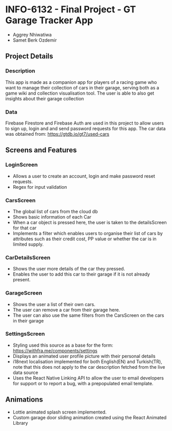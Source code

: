 # INFO-6132 - Final Project - GT Garage Tracker App
- Aggrey Nhiwatiwa
- Samet Berk Ozdemir

## Project Details
### Description
This app is made as a companion app for players of a racing game who want to manage their collection of cars in their garage, serving both as a game wiki and collection visualisation tool. The user is able to also get insights about their garage collection

### Data
Firebase Firestore and Firebase Auth are used in this project to allow users to sign up, login and and send password requests for this app.
The car data was obtained from: https://gtdb.io/gt7/used-cars

## Screens and Features
### LoginScreen
* Allows a user to create an account, login and make password reset requests.
* Regex for input validation

### CarsScreen
* The global list of cars from the cloud db
* Shows basic information of each Car
* When a car object is pressed here, the user is taken to the detailsScreen for that car
* Implements a filter which enables users to organise their list of cars by attributes such as
their credit cost, PP value or whether the car is in limited supply.

### CarDetailsScreen
* Shows the user more details of the car they pressed.
* Enables the user to add this car to their garage if it is not already present.

### GarageScreen
* Shows the user a list of their own cars.
* The user can remove a car from their garage here.
* The user can also use the same filters from the CarsScreen on the cars in their garage

### SettingsScreen
* Styling used this source as a base for the form: https://withfra.me/components/settings 
* Displays an animated user profile picture with their personal details
* i18next localisation implemented for both English(EN) and Turkish(TR), note that this does not apply to the car description fetched from the live data source
* Uses the React Native Linking API to allow the user to email developers for support or to report a bug, with a prepopulated email template.

## Animations
* Lottie animated splash screen implemented.
* Custom garage door sliding animation created using the React Animated Library


